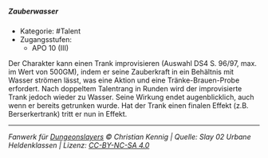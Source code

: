 <!---
Dies ist ein Fanwerk für DUNGEONSLAYERS © von Christian Kennig

Quellen:      [Slay 02 Urbane Heldenklassen](https://www.f-space.de/ds4/downloads.html)
              [Talentbeschreibungen](https://www.f-space.de/ds4/tools-talentcards.html)
License:      [CC-BY-NC-SA 4.0](https://creativecommons.org/licenses/by-nc-sa/4.0/deed.de)
Richtlinien:  [Fanwerkrichtlinien](https://www.dungeonslayers.net/fanwerk-richtlinien/)
Autor:        Zauberlehrling
-->

##### Zauberwasser

- Kategorie: #Talent
- Zugangsstufen:
  - APO 10 (III)

Der Charakter kann einen Trank improvisieren (Auswahl DS4 S. 96/97, max. im Wert von 500GM), indem er seine Zauberkraft in ein Behältnis mit Wasser strömen lässt, was eine Aktion und eine Tränke-Brauen-Probe erfordert. Nach doppeltem Talentrang in Runden wird der improvisierte Trank jedoch wieder zu Wasser. Seine Wirkung endet augenblicklich, auch wenn er bereits getrunken wurde. Hat der Trank einen finalen Effekt (z.B. Berserkertrank) tritt er nun in Effekt.

---

_Fanwerk für [Dungeonslayers](https://www.dungeonslayers.net/) © Christian Kennig | Quelle: Slay 02 Urbane Heldenklassen | Lizenz: [CC-BY-NC-SA 4.0](https://creativecommons.org/licenses/by-nc-sa/4.0/deed.de)_
